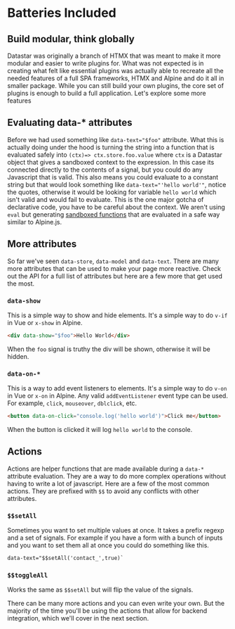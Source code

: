 # Batteries Included

## Build modular, think globally

Datastar was originally a branch of HTMX that was meant to make it more modular and easier to write plugins for. What was not expected is in creating what felt like essential plugins was actually able to recreate all the needed features of a full SPA frameworks, HTMX and Alpine and do it all in smaller package. While you can still build your own plugins, the core set of plugins is enough to build a full application. Let's explore some more features

## Evaluating data-\* attributes

Before we had used something like `data-text="$foo"` attribute. What this is actually doing under the hood is turning the string into a function that is evaluated safely into `(ctx)=> ctx.store.foo.value` where `ctx` is a Datastar object that gives a sandboxed context to the expression. In this case its connected directly to the contents of a signal, but you could do any Javascript that is valid. This also means you could evaluate to a constant string but that would look something like `data-text="'hello world'"`, notice the quotes, otherwise it would be looking for variable `hello world` which isn't valid and would fail to evaluate. This is the one major gotcha of declarative code, you have to be careful about the context. We aren't using `eval` but generating [sandboxed functions](https://developer.mozilla.org/en-US/docs/Web/JavaScript/Reference/Global_Objects/Function/Function) that are evaluated in a safe way similar to Alpine.js.

## More attributes

So far we've seen `data-store`, `data-model` and `data-text`. There are many more attributes that can be used to make your page more reactive. Check out the API for a full list of attributes but here are a few more that get used the most.

### `data-show`

This is a simple way to show and hide elements. It's a simple way to do `v-if` in Vue or `x-show` in Alpine.

```html
<div data-show="$foo">Hello World</div>
```

When the `foo` signal is truthy the div will be shown, otherwise it will be hidden.

### `data-on-*`

This is a way to add event listeners to elements. It's a simple way to do `v-on` in Vue or `x-on` in Alpine. Any valid `addEventListener` event type can be used. For example, `click`, `mouseover`, `dblclick`, etc.

```html
<button data-on-click="console.log('hello world')">Click me</button>
```

When the button is clicked it will log `hello world` to the console.

## Actions

Actions are helper functions that are made available during a `data-*` attribute evaluation. They are a way to do more complex operations without having to write a lot of javascript. Here are a few of the most common actions. They are prefixed with `$$` to avoid any conflicts with other attributes.

### `$$setAll`

Sometimes you want to set multiple values at once. It takes a prefix regexp and a set of signals. For example if you have a form with a bunch of inputs and you want to set them all at once you could do something like this.

```html
data-text="$$setAll('contact_',true)`
```

### `$$toggleAll`

Works the same as `$$setAll` but will flip the value of the signals.

There can be many more actions and you can even write your own. But the majority of the time you'll be using the actions that allow for backend integration, which we'll cover in the next section.
